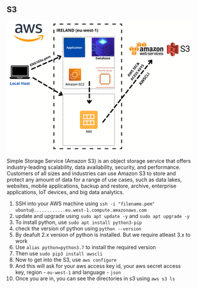## S3 
![Image Link](https://github.com/vivrk2989/eng103a_DevOps/blob/main/Images/S3%20Diagram.png)

Simple Storage Service (Amazon S3) is an object storage service that offers industry-leading scalability, data availability, security, and performance. Customers of all sizes and industries can use Amazon S3 to store and protect any amount of data for a range of use cases, such as data lakes, websites, mobile applications, backup and restore, archive, enterprise applications, IoT devices, and big data analytics.

1. SSH into your AWS machine using `ssh -i "filename.pem" ubuntu@............eu.west-1.compute.amazonaws.com`
2. update and upgrade using `sudo apt update -y` and `sudo apt upgrade -y`
3. To install python, use `sudo apt install python3-pip`
4. check the version of python using `python --version`
5. By deafult 2.x version of python is installed. But we require atleast 3.x to work 
6. Use `alias python=python3.7` to install the required version
7. Then use `sudo pip3 install awscli`
8. Now to get into the S3, use `aws configure`
9. And this will ask for your aws access key id, your aws secret access key, region - `eu-west-1` and language - `json`
10. Once you are in, you can see the directories in s3 using `aws s3 ls`